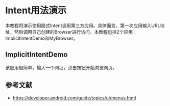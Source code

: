 # Intent用法演示
本教程将演示使用隐式Intent调用第三方应用。具体而言，第一次应用输入URL地址，然后调用自己创建的Browser进行访问。本教程包括2个应用：ImplicitIntentDemo和MyBrowser。

## ImplicitIntentDemo
该应用很简单，输入一个网址，点击按钮开始浏览网页。


## 参考文献
- https://developer.android.com/guide/topics/ui/menus.html